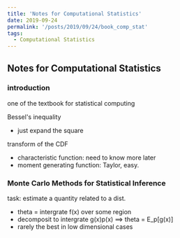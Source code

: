 ```yaml
---
title: 'Notes for Computational Statistics'
date: 2019-09-24
permalink: '/posts/2019/09/24/book_comp_stat'
tags:
  - Computational Statistics
---
```


## Notes for Computational Statistics

### introduction

one of the textbook for statistical computing

Bessel's inequality
- just expand the square


transform of the CDF
- characteristic function: need to know more later
- moment generating function: Taylor, easy.

### Monte Carlo Methods for Statistical Inference

task: estimate a quantity related to a dist.
- theta = intergrate f(x) over some region
- decomposit to intergrate g(x)p(x) ==> theta = E_p[g(x)]
- rarely the best in low dimensional cases

